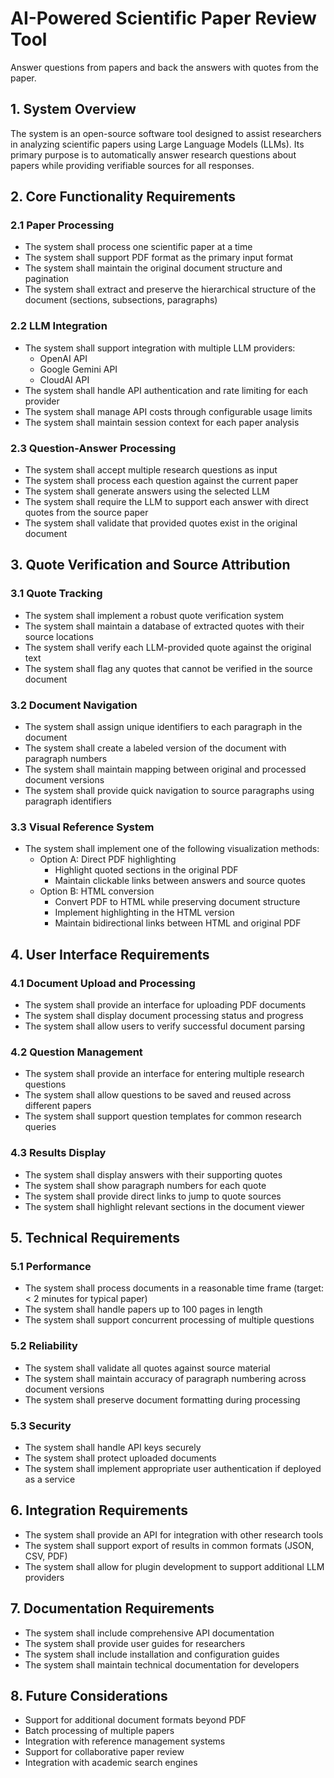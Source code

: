# AI-Powered Scientific Paper Review Tool
Answer questions from papers and back the answers with quotes from the paper. 

## 1. System Overview
The system is an open-source software tool designed to assist researchers in analyzing scientific papers using Large Language Models (LLMs). Its primary purpose is to automatically answer research questions about papers while providing verifiable sources for all responses.

## 2. Core Functionality Requirements

### 2.1 Paper Processing
- The system shall process one scientific paper at a time
- The system shall support PDF format as the primary input format
- The system shall maintain the original document structure and pagination
- The system shall extract and preserve the hierarchical structure of the document (sections, subsections, paragraphs)

### 2.2 LLM Integration
- The system shall support integration with multiple LLM providers:
  - OpenAI API
  - Google Gemini API
  - CloudAI API
- The system shall handle API authentication and rate limiting for each provider
- The system shall manage API costs through configurable usage limits
- The system shall maintain session context for each paper analysis

### 2.3 Question-Answer Processing
- The system shall accept multiple research questions as input
- The system shall process each question against the current paper
- The system shall generate answers using the selected LLM
- The system shall require the LLM to support each answer with direct quotes from the source paper
- The system shall validate that provided quotes exist in the original document

## 3. Quote Verification and Source Attribution

### 3.1 Quote Tracking
- The system shall implement a robust quote verification system
- The system shall maintain a database of extracted quotes with their source locations
- The system shall verify each LLM-provided quote against the original text
- The system shall flag any quotes that cannot be verified in the source document

### 3.2 Document Navigation
- The system shall assign unique identifiers to each paragraph in the document
- The system shall create a labeled version of the document with paragraph numbers
- The system shall maintain mapping between original and processed document versions
- The system shall provide quick navigation to source paragraphs using paragraph identifiers

### 3.3 Visual Reference System
- The system shall implement one of the following visualization methods:
  - Option A: Direct PDF highlighting
    - Highlight quoted sections in the original PDF
    - Maintain clickable links between answers and source quotes
  - Option B: HTML conversion
    - Convert PDF to HTML while preserving document structure
    - Implement highlighting in the HTML version
    - Maintain bidirectional links between HTML and original PDF

## 4. User Interface Requirements

### 4.1 Document Upload and Processing
- The system shall provide an interface for uploading PDF documents
- The system shall display document processing status and progress
- The system shall allow users to verify successful document parsing

### 4.2 Question Management
- The system shall provide an interface for entering multiple research questions
- The system shall allow questions to be saved and reused across different papers
- The system shall support question templates for common research queries

### 4.3 Results Display
- The system shall display answers with their supporting quotes
- The system shall show paragraph numbers for each quote
- The system shall provide direct links to jump to quote sources
- The system shall highlight relevant sections in the document viewer

## 5. Technical Requirements

### 5.1 Performance
- The system shall process documents in a reasonable time frame (target: < 2 minutes for typical paper)
- The system shall handle papers up to 100 pages in length
- The system shall support concurrent processing of multiple questions

### 5.2 Reliability
- The system shall validate all quotes against source material
- The system shall maintain accuracy of paragraph numbering across document versions
- The system shall preserve document formatting during processing

### 5.3 Security
- The system shall handle API keys securely
- The system shall protect uploaded documents
- The system shall implement appropriate user authentication if deployed as a service

## 6. Integration Requirements
- The system shall provide an API for integration with other research tools
- The system shall support export of results in common formats (JSON, CSV, PDF)
- The system shall allow for plugin development to support additional LLM providers

## 7. Documentation Requirements
- The system shall include comprehensive API documentation
- The system shall provide user guides for researchers
- The system shall include installation and configuration guides
- The system shall maintain technical documentation for developers

## 8. Future Considerations
- Support for additional document formats beyond PDF
- Batch processing of multiple papers
- Integration with reference management systems
- Support for collaborative paper review
- Integration with academic search engines
